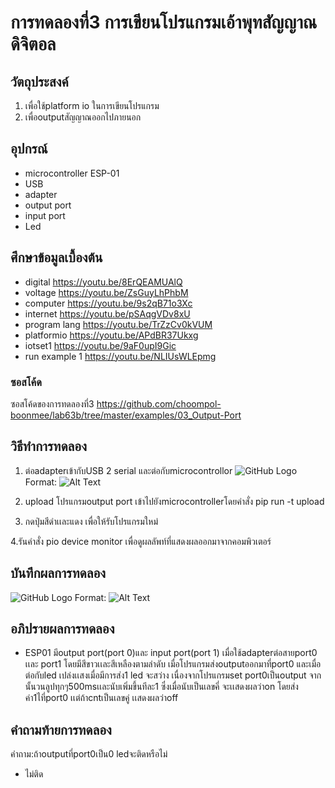 # การทดลองที่3 การเขียนโปรแกรมเอ้าพุทสัญญาณดิจิตอล

## วัตถุประสงค์
1. เพื่อใช้platform io ในการเขียนโปรแกรม
2. เพื่อoutputสัญญาณออกไปภายนอก

## อุปกรณ์
* microcontroller ESP-01
* USB
* adapter
* output port
* input port
* Led

## ศึกษาข้อมูลเบื้องต้น
  * digital https://youtu.be/8ErQEAMUAlQ 
  * voltage https://youtu.be/ZsGuyLhPhbM
  * computer https://youtu.be/9s2qB71o3Xc
  * internet https://youtu.be/pSAqgVDv8xU
  * program lang https://youtu.be/TrZzCv0kVUM
  * platformio https://youtu.be/APdBR37Ukxg
  * iotset1 https://youtu.be/9aF0upI9Gic
  * run example 1 https://youtu.be/NLIUsWLEpmg
### ซอสโค้ด
ซอสโค้ดของการทดลองที่3 https://github.com/choompol-boonmee/lab63b/tree/master/examples/03_Output-Port

## วิธีทำการทดลอง
1. ต่อadapterเข้ากับUSB 2 serial และต่อกับmicrocontrollor
![GitHub Logo](/images/logo.png) Format: ![Alt Text](url)

2. upload โปรแกรมoutput port เข้าไปยังmicrocontrollerโดยคำสั่ง  pip run -t upload

3. กดปุ่มสีดำเเละแดง เพื่อให้รับโปรแกรมใหม่

4.รันคำสั่ง pio device monitor เพื่อดูผลลัพท์ที่แสดงผลออกมาจากคอมพิวเตอร์

## บันทึกผลการทดลอง

![GitHub Logo](/images/logo.png) Format: ![Alt Text](url)

## อภิปรายผลการทดลอง

* ESP01 มีoutput port(port 0)และ input port(port 1) เมื่อใช้adapterต่อสายport0 เเละ port1 โดยมีสีขาวเเละสีเหลืองตามลำดับ เมื่อโปรแกรมส่งoutputออกมาที่port0 และเมื่อต่อกับled เปล่งเเสงเมื่อมีการส่ง1 led จะสว่าง
เนื่องจากโปรแกรมset port0เป็นoutput จากนั้นวนลูปทุกๆ500msเเละนับเพิ่มขึ้นทีละ1 ซึ่งเมื่อนับเป็นเลขคี่ จะเเสดงผลว่าon โดยส่งค่า1ไที่port0 เเต่ถ้าcntเป็นเลขคู่ เเสดงผลว่าoff

## คำถามท้ายการทดลอง
คำถาม:ถ้าoutputที่port0เป็น0 ledจะติดหรือไม่
* ไม่ติด
